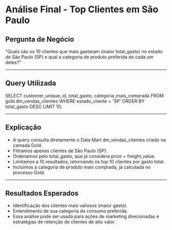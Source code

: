 # Análise Final - Top Clientes em São Paulo

## Pergunta de Negócio
"Quais são os 10 clientes que mais gastaram (maior total_gasto) no estado de São Paulo (SP) e qual a categoria de produto preferida de cada um deles?"

---

## Query Utilizada
SELECT
    customer_unique_id,
    total_gasto,
    categoria_mais_comprada
FROM gold.dm_vendas_clientes
WHERE estado_cliente = 'SP'
ORDER BY total_gasto DESC
LIMIT 10;

---

## Explicação
- A query consulta diretamente o Data Mart dm_vendas_clientes criado na camada Gold.
- Filtramos apenas clientes de São Paulo (SP).
- Ordenamos pelo total_gasto, que já considera price + freight_value.
- Limitamos a 10 resultados, retornando os top 10 clientes por gasto total.
- Incluímos a categoria de produto mais comprada, já calculada no processo Gold.

---

## Resultados Esperados
- Identificação dos clientes mais valiosos (maior gasto).
- Entendimento de sua categoria de consumo preferida.
- Essa análise pode ser usada para ações de marketing direcionadas e estratégias de retenção de clientes de alto valor.
